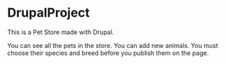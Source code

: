 # DrupalProject

This is a Pet Store made with Drupal. 

You can see all the pets in the store. You can add new animals. You must choose their species and breed before you publish them on the page.
